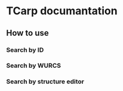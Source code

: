 # TCarp documantation


## How to use


### Search by ID

### Search by WURCS

### Search by structure editor

